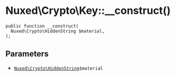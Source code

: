 # Nuxed\\Crypto\\Key::__construct()




``` Hack
public function __construct(
  Nuxed\Crypto\HiddenString $material,
);
```




## Parameters




+ [` Nuxed\Crypto\HiddenString `](<class.Nuxed.Crypto.HiddenString.md>)`` $material ``